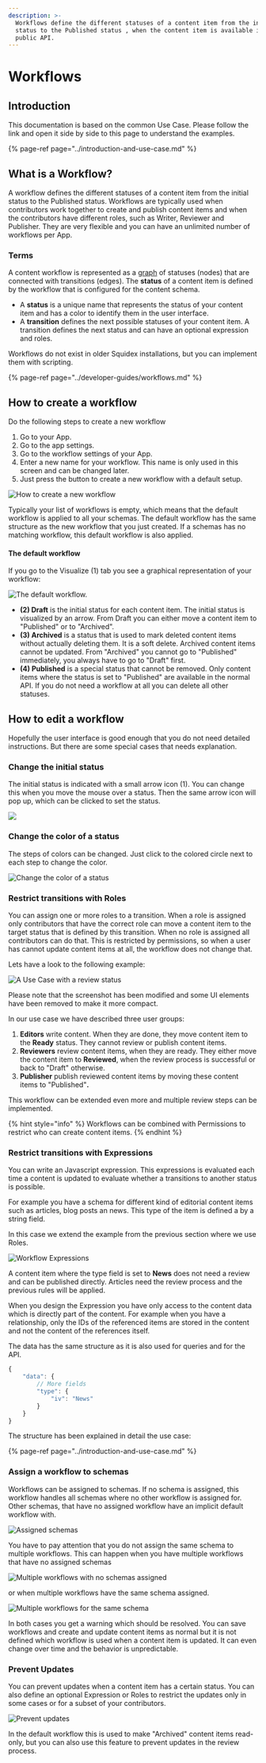 ```yaml
---
description: >-
  Workflows define the different statuses of a content item from the initial
  status to the Published status , when the content item is available in the
  public API.
---
```


# Workflows

## Introduction

This documentation is based on the common Use Case. Please follow the link and open it side by side to this page to understand the examples.

{% page-ref page="../introduction-and-use-case.md" %}

## What is a Workflow?

A workflow defines the different statuses of a content item from the initial status to the Published status. Workflows are typically used when contributors work together to create and publish content items and when the contributors have different roles, such as Writer, Reviewer and Publisher. They are very flexible and you can have an unlimited number of workflows per App.

### Terms

A content workflow is represented as a [graph](https://en.wikipedia.org/wiki/Graph_%28discrete_mathematics%29) of statuses \(nodes\) that are connected with transitions \(edges\). The **status** of a content item is defined by the workflow that is configured for the content schema.

* A **status** is a unique name that represents the status of your content item and has a color to identify them in the user interface.
* A **transition** defines the next possible statuses of your content item. A transition defines the next status and can have an optional expression and roles.

Workflows do not exist in older Squidex installations, but you can implement them with scripting.

{% page-ref page="../developer-guides/workflows.md" %}

## How to create a workflow

Do the following steps to create a new workflow

1. Go to your App.
2. Go to the app settings.
3. Go to the workflow settings of your App.
4. Enter a new name for your workflow. This name is only used in this screen and can be changed later.
5. Just press the button to create a new workflow with a default setup.

![How to create a new workflow](../../.gitbook/assets/image%20%2844%29.png)

Typically your list of workflows is empty, which means that the default workflow is applied to all your schemas. The default workflow has the same structure as the new workflow that you just created. If a schemas has no matching workflow, this default workflow is also applied.

#### The default workflow

If you go to the Visualize \(1\) tab you see a graphical representation of your workflow:

![The default workflow.](../../.gitbook/assets/image%20%2823%29.png)

* **\(2\)  Draft** is the initial status for each content item. The initial status is visualized by an arrow. From Draft you can either move a content item to "Published" or to "Archived".
* **\(3\) Archived** is a status that is used to mark deleted content items without actually deleting them. It is a soft delete. Archived content items cannot be updated. From "Archived" you cannot go to "Published" immediately, you always have to go to "Draft" first.
* **\(4\) Published** is a special status that cannot be removed. Only content items where the status is set to "Published" are available in the normal API. If you do not need a workflow at all you can delete all other statuses.

## How to edit a workflow

Hopefully the user interface is good enough that you do not need detailed instructions. But there are some special cases that needs explanation.

### Change the initial status

The initial status is indicated with a small arrow icon \(1\). You can change this when you move the mouse over a status. Then the same arrow icon will pop up, which can be clicked to set the status.

![](../../.gitbook/assets/image%20%2826%29.png)

### Change the color of a status

The steps of colors can be changed. Just click to the colored circle next to each step to change the color.

![Change the color of a status](../../.gitbook/assets/image%20%2833%29.png)

### Restrict transitions with Roles

You can assign one or more roles to a transition. When a role is assigned only contributors that have the correct role can move a content item to the target status that is defined by this transition. When no role is assigned all contributors can do that. This is restricted by permissions, so when a user has cannot update content items at all, the workflow does not change that.

Lets have a look to the following example:

![A Use Case with a review status](../../.gitbook/assets/image%20%2827%29.png)

Please note that the screenshot has been modified and some UI elements have been removed to make it more compact.

In our use case we have described three user groups:

1. **Editors** write content. When they are done, they move content item to the **Ready** status. They cannot review or publish content items.
2. **Reviewers** review content items, when they are ready. They either move the content item to **Reviewed**, when the review process is successful or back to "Draft" otherwise.
3. **Publisher** publish reviewed content items by moving these content items to "Published"**.**

This workflow can be extended even more and multiple review steps can be implemented.

{% hint style="info" %}
Workflows can be combined with Permissions to restrict who can create content items.
{% endhint %}

### Restrict transitions with Expressions

You can write an Javascript expression. This expressions is evaluated each time a content is updated to evaluate whether a transitions to another status is possible.

For example you have a schema for different kind of editorial content items such as articles, blog posts an news. This type of the item is defined a by a string field.

In this case we extend the example from the previous section where we use Roles.

![Workflow Expressions](../../.gitbook/assets/image%20%2842%29.png)

A content item where the type field is set to **News** does not need a review and can be published directly. Articles need the review process and the previous rules will be applied.

When you design the Expression you have only access to the content data which is directly part of the content. For example when you have a relationship, only the IDs of the referenced items are stored in the content and not the content of the references itself.

The data has the same structure as it is also used for queries and for the API.

```javascript
{
    "data": {
        // More fields
        "type": {
            "iv": "News"
        }
    }
}
```

The structure has been explained in detail the use case:

{% page-ref page="../introduction-and-use-case.md" %}

### Assign a workflow to schemas

Workflows can be assigned to schemas. If no schema is assigned, this workflow handles all schemas where no other workflow is assigned for. Other schemas, that have no assigned workflow have an implicit default workflow with.

![Assigned schemas](../../.gitbook/assets/image%20%2845%29.png)

You have to pay attention that you do not assign the same schema to multiple workflows. This can happen when you have multiple workflows that have no assigned schemas 

![Multiple workflows with no schemas assigned](../../.gitbook/assets/image%20%2824%29.png)

or when multiple workflows have the same schema assigned.

![Multiple workflows for the same schema](../../.gitbook/assets/image%20%2825%29.png)

In both cases you get a warning which should be resolved. You can save workflows and create and update content items as normal but it is not defined which workflow is used when a content item is updated. It can even change over time and the behavior is unpredictable.

### Prevent Updates

You can prevent updates when a content item has a certain status. You can also define an optional Expression or Roles to restrict the updates only in some cases or for a subset of your contributors.

![Prevent updates](../../.gitbook/assets/image%20%2846%29.png)

In the default workflow this is used to make "Archived" content items read-only, but you can also use this feature to prevent updates in the review process.

